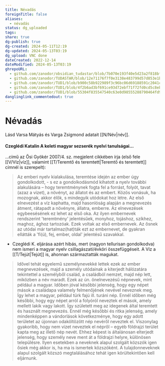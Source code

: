 ```yaml
---
title: Névadás
foreignTitle: false
aliases:
  - névadás
status: dg_uploaded
tags: 
share: true
dg-publish: true
dg-created: 2024-05-11T12:19
dg-updated: 2024-05-13T03:19
dg_upload: VNC done
dateCreated: 2022-12-14
dateModified: 2024-05-13T03:19
ghrepoURL:
  - github.com/zanodor/obsidian_tudastar/blob/7b070e193f40e5d23a2f818bf803593fb05aaed9/N/N%C3%A9vad%C3%A1s.md
  - github.com/zanodor/TUDASTAR/blob/12e71176f7f0e3138e483799d57d853e1bed8a4e/N/N%C3%A9vad%C3%A1s.md
  - github.com/zanodor/TUD1/blob/b900c58b922989f3c96bc06d69188591c2041c82/N/N%C3%A9vad%C3%A1s.md
  - github.com/zanodor/TUD1/blob/4f2b6ad3bf691ce93d72ebf71f72fd0cd5c8eb69/N/N%C3%A9vad%C3%A1s.md
  - github.com/zanodor/TUD1/blob/55304f835547540c63e0d98555288790464fd9e2/N/N%C3%A9vad%C3%A1s.md
danglinglink_commentedout: true
---
```


# Névadás

Lásd Varsa Mátyás és Varga Zsigmond adatait [[N/Név\|név]].  

#### Czeglédi Katalin A keleti magyar sezserék nyelvi tanulságai...

...című az Ősi Gyökér 2007/4. sz. megjelent cikkében írja (első fele [[V/Víz\|víz]], valamint [[T/Teremtő és teremtett\|Teremtő és teremtett]] címnél is szerepelt):  
> Az emberi nyelv kialakulása, teremtése idején az ember úgy gondolkodott, - s ez a gondolkodásmód kihatott a nyelv további alakulására – hogy teremtménynek fogta fel a forrást, folyót, tavat (azaz a vizet), a növényt, az állatot és az embert. Közös vonásuk, ha mozognak, akkor élők, s mindegyik utódokat hoz létre. Az első elnevezést a víz kaphatta, majd hasonlóság alapján a megnevezés átment, rátapadt a növényre, állatra, emberre. Az elnevezések egybeesésének ez lehet az első oka. Az ilyen embernevek rendszerint 'teremtmény' jelentésűek, monyhoz, tojáshoz, szíkhez, maghoz, ághoz tartozóak. Ezek voltak az első embernevek. Az ősnek az utódai már tartalmaz(hat)ták ezt az embernevet, de gyakran ellátták a 'fi(ú), fej, ember, oldal' jelentésű szavakkal.  
- Czeglédi K. eljárása azért hibás, mert (nagyon tellurisan gondolkodva) nem ismeri a magyar nyelv csillagászati/évköri összefüggéseit. A Víz a [[T/Tejút\|Tejút]] is, ahonnan származtatták magukat.

> Idővel tehát egyelemű személynevekké lettek ezek az ember megnevezések, majd a személy utódainak a kiterjedt hálózatára tekintettel a személyből család, a családból nemzet, majd nép lett, miközben a név maradt. Ezek az ún. önelnevezésű népnevek, mint például a magyar. Időben jóval későbbi jelenség, hogy egy népet mások a családapa valamely felmenőjének nevével neveznek meg. Így lehet a magyar, például türk fajú ill. turáni nép. Ennél időben még későbbi, hogy egy népet arról a folyóról neveztek el mások, amely mellett lakik vagy lakott. Így született meg az idegenek által teremtett és használt megnevezés. Ennél még későbbi és ritka jelenség, amely mindenképpen a vándorlások következménye, hogy egy adott területet az újonnan odaköltözött nép nevéről neveztek el. Viszonylag gyakoribb, hogy nem vizet neveztek el népről – egyéb földrajzi terület kapta meg az illető nép nevét. Ehhez képest is általánosan elterjedt jelenség, hogy személy neve ment át a földrajzi helyre, különösen településre. Ilyen esetekben a neveknek alapul szolgált közszók igen ősiek még akkor is, ha ma is ismertek közszóként. A tulajdonneveknek alapul szolgált közszó megtalálásához tehát igen körültekintően kell eljárnunk.  

  
